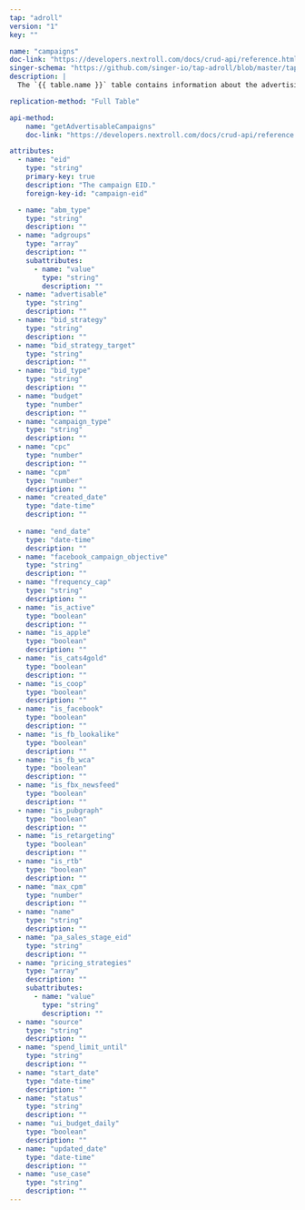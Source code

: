 ```yaml
---
tap: "adroll"
version: "1"
key: ""

name: "campaigns"
doc-link: "https://developers.nextroll.com/docs/crud-api/reference.html#get--api-v1-campaign-get"
singer-schema: "https://github.com/singer-io/tap-adroll/blob/master/tap_adroll/schemas/campaigns.json"
description: |
  The `{{ table.name }}` table contains information about the advertising campaigns in your {{ integration.display_name }} account.

replication-method: "Full Table"

api-method:
    name: "getAdvertisableCampaigns"
    doc-link: "https://developers.nextroll.com/docs/crud-api/reference.html#get--api-v1-advertisable-get_campaigns"

attributes:
  - name: "eid"
    type: "string"
    primary-key: true
    description: "The campaign EID."
    foreign-key-id: "campaign-eid"

  - name: "abm_type"
    type: "string"
    description: ""
  - name: "adgroups"
    type: "array"
    description: ""
    subattributes:
      - name: "value"
        type: "string"
        description: ""
  - name: "advertisable"
    type: "string"
    description: ""
  - name: "bid_strategy"
    type: "string"
    description: ""
  - name: "bid_strategy_target"
    type: "string"
    description: ""
  - name: "bid_type"
    type: "string"
    description: ""
  - name: "budget"
    type: "number"
    description: ""
  - name: "campaign_type"
    type: "string"
    description: ""
  - name: "cpc"
    type: "number"
    description: ""
  - name: "cpm"
    type: "number"
    description: ""
  - name: "created_date"
    type: "date-time"
    description: ""
  
  - name: "end_date"
    type: "date-time"
    description: ""
  - name: "facebook_campaign_objective"
    type: "string"
    description: ""
  - name: "frequency_cap"
    type: "string"
    description: ""
  - name: "is_active"
    type: "boolean"
    description: ""
  - name: "is_apple"
    type: "boolean"
    description: ""
  - name: "is_cats4gold"
    type: "boolean"
    description: ""
  - name: "is_coop"
    type: "boolean"
    description: ""
  - name: "is_facebook"
    type: "boolean"
    description: ""
  - name: "is_fb_lookalike"
    type: "boolean"
    description: ""
  - name: "is_fb_wca"
    type: "boolean"
    description: ""
  - name: "is_fbx_newsfeed"
    type: "boolean"
    description: ""
  - name: "is_pubgraph"
    type: "boolean"
    description: ""
  - name: "is_retargeting"
    type: "boolean"
    description: ""
  - name: "is_rtb"
    type: "boolean"
    description: ""
  - name: "max_cpm"
    type: "number"
    description: ""
  - name: "name"
    type: "string"
    description: ""
  - name: "pa_sales_stage_eid"
    type: "string"
    description: ""
  - name: "pricing_strategies"
    type: "array"
    description: ""
    subattributes:
      - name: "value"
        type: "string"
        description: ""
  - name: "source"
    type: "string"
    description: ""
  - name: "spend_limit_until"
    type: "string"
    description: ""
  - name: "start_date"
    type: "date-time"
    description: ""
  - name: "status"
    type: "string"
    description: ""
  - name: "ui_budget_daily"
    type: "boolean"
    description: ""
  - name: "updated_date"
    type: "date-time"
    description: ""
  - name: "use_case"
    type: "string"
    description: ""
---
```

